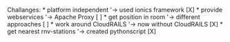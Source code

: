 Challanges:
	* platform independent
		'-> used ionics framework [X]
	* provide webservices
		'-> Apache Proxy [ ]
	* get position in room
		'-> different approaches [ ]
	* work around CloudRAILS
		'-> now without CloudRAILS [X]
	* get nearest rnv-stations
		'-> created pythonscript [X]
